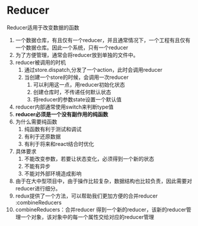 # Reducer

Reducer适用于改变数据的函数

1. 一个数据仓库，有且仅有一个reducer，并且通常情况下，一个工程有且仅有一个数据仓库。因此一个系统，只有一个reducer
2. 为了方便管理，通常会将reducer放到单独的文件中。 
3. reducer被调用的时机
     1. 通过store.dispatch,分发了一个action，此时会调用reducer
     2. 当创建一个store的时候，会调用一次reducer
        1. 可以利用这一点，用reducer初始化状态
        2. 创建仓库时，不传递任何默认状态
        3. 将reducer的参数state设置一个默认值
4. reducer内部通常使用switch来判断type值 
5.  **reducer必须是一个没有副作用的纯函数** 
   1. 为什么需要纯函数
      1. 纯函数有利于测试和调试
      2. 有利于还原数据
      3. 有利于将来和react结合时优化  
   2. 具体要求
      1. 不能改变参数，若要让状态变化，必须得到一个新的状态
      2. 不能有异步
      3. 不能对外部环境造成影响 
6. 由于在大中型项目中，由于操作比较复杂，数据结构也比较负责，因此需要对reducer进行细分。
  1. redux提供了一个方法，可以帮助我们更加方便的合并reducer  :combineReducers
  2. combineReducers：合并reducer 得到一个新的reducer，该新的reducer管理一个对象，该对象中的每一个属性交给对应的reducer管理